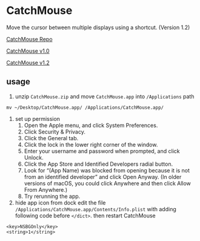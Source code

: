 # CatchMouse
Move the cursor between multiple displays using a shortcut. (Version 1.2)

[CatchMouse Repo](https://github.com/round/CatchMouse)

[CatchMouse v1.0](https://web.archive.org/web/20150502123813/http://ftnew.com:80/catchmouse.html)

[CatchMouse v1.2](https://github.com/microsoft/PowerToys/files/5012390/CatchMouse2.zip)

## usage
1. unzip `CatchMouse.zip` and move `CatchMouse.app` into `/Applications` path
```
mv ~/Desktop/CatchMouse.app/ /Applications/CatchMouse.app/
```
1. set up permission
    1. Open the Apple menu, and click System Preferences.
    1. Click Security & Privacy.
    1. Click the General tab.
    1. Click the lock in the lower right corner of the window.
    1. Enter your username and password when prompted, and click Unlock.
    1. Click the App Store and Identified Developers radial button.
    1. Look for “(App Name) was blocked from opening because it is not from an identified developer” and click Open Anyway. (In older versions of macOS, you could click Anywhere and then click Allow From Anywhere.)
    1. Try rerunning the app.
1. hide app icon from dock
edit the file `/Applications/CatchMouse.app/Contents/Info.plist` with adding following code before `</dict>`. then restart CatchMouse
```
<key>NSBGOnly</key>
<string>1</string>
```
